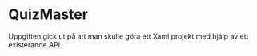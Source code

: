 # QuizMaster
Uppgiften gick ut på att man skulle göra ett Xaml projekt med hjälp av ett existerande API.
